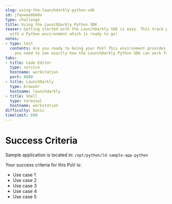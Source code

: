 ```yaml
---
slug: using-the-launchdarkly-python-sdk
id: j7qvwaa8bk0x
type: challenge
title: Using the LaunchDarkly Python SDK
teaser: Getting started with the LaunchDarkly SDK is easy. This track provides you
  with a Python environment which is ready to go!
notes:
- type: text
  contents: Are you ready to being your PoV? This environment provides you with everything
    you need to see exactly how the LaunchDarkly Python SDK can work for you.
tabs:
- title: Code Editor
  type: service
  hostname: workstation
  port: 8080
- title: LaunchDarkly
  type: browser
  hostname: launchdarkly
- title: Shell
  type: terminal
  hostname: workstation
difficulty: basic
timelimit: 600
---
```

# Success Criteria

Sample application is located in:
`/opt/python/ld-sample-app-python`

Your success criteria for this PoV is:
* Use case 1
* Use case 2
* Use case 3
* Use case 4
* Use case 5
